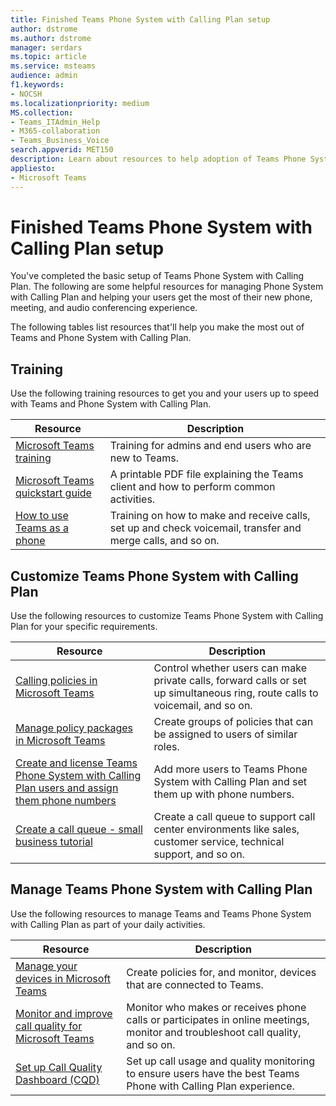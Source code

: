 ```yaml
---
title: Finished Teams Phone System with Calling Plan setup
author: dstrome 
ms.author: dstrome
manager: serdars
ms.topic: article
ms.service: msteams
audience: admin
f1.keywords:
- NOCSH
ms.localizationpriority: medium
MS.collection: 
- Teams_ITAdmin_Help
- M365-collaboration
- Teams_Business_Voice
search.appverid: MET150
description: Learn about resources to help adoption of Teams Phone System with Calling Plan after setup is complete.
appliesto: 
- Microsoft Teams
---
```


# Finished Teams Phone System with Calling Plan setup

You've completed the basic setup of Teams Phone System with Calling Plan. The following are some helpful resources for managing Phone System with Calling Plan and helping your users get the most of their new phone, meeting, and audio conferencing experience.

The following tables list resources that'll help you make the most out of Teams and Phone System with Calling Plan.

## Training

Use the following training resources to get you and your users up to speed with Teams and Phone System with Calling Plan.

|Resource  |Description  |
|---------|---------|
| [Microsoft Teams training](../training-microsoft-teams-landing-page.md)    | Training for admins and end users who are new to Teams.        |
| [Microsoft Teams quickstart guide](https://download.microsoft.com/download/D/9/F/D9FE8B9E-22F5-47BF-A1AB-09539C41FCD0/Teams%20QS.pdf)    | A printable PDF file explaining the Teams client and how to perform common activities.        |
| [How to use Teams as a phone](https://support.microsoft.com/office/meetings-and-calls-d92432d5-dd0f-4d17-8f69-06096b6b48a8?ad=US#ID0EAABAAA=Calls)    | Training on how to make and receive calls, set up and check voicemail, transfer and merge calls, and so on.        |

## Customize Teams Phone System with Calling Plan

Use the following resources to customize Teams Phone System with Calling Plan for your specific requirements.

| Resource | Description  |
|---------|---------|
| [Calling policies in Microsoft Teams](set-up-policies.md)    | Control whether users can make private calls, forward calls or set up simultaneous ring, route calls to voicemail, and so on.        |
| [Manage policy packages in Microsoft Teams](policy-packages.md)    | Create groups of policies that can be assigned to users of similar roles.        |
| [Create and license Teams Phone System with Calling Plan users and assign them phone numbers](create-users.md)    | Add more users to Teams Phone System with Calling Plan and set them up with phone numbers.        |
| [Create a call queue - small business tutorial](create-a-phone-system-call-queue-smb.md)    | Create a call queue to support call center environments like sales, customer service, technical support, and so on.        |

## Manage Teams Phone System with Calling Plan

Use the following resources to manage Teams and Teams Phone System with Calling Plan as part of your daily activities.

|Resource  |Description  |
|---------|---------|
| [Manage your devices in Microsoft Teams](manage-devices.md)    | Create policies for, and monitor, devices that are connected to Teams.        |
| [Monitor and improve call quality for Microsoft Teams](monitor-quality.md)    | Monitor who makes or receives phone calls or participates in online meetings, monitor and troubleshoot call quality, and so on.        |
| [Set up Call Quality Dashboard (CQD)](analytics-dashboard.md)| Set up call usage and quality monitoring to ensure users have the best Teams Phone with Calling Plan experience.|
